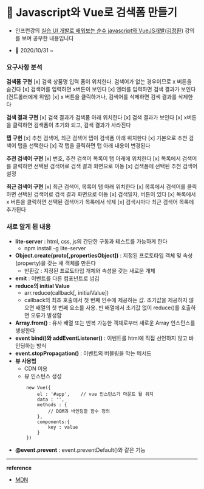 # 	&#127811; Javascript와 Vue로 검색폼 만들기

- 인프런강의 [실습 UI 개발로 배워보는 순수 javascript와 VueJS개발(김정환)](https://www.inflearn.com/course/%EC%88%9C%EC%88%98js-vuejs-%EA%B0%9C%EB%B0%9C-%EA%B0%95%EC%A2%8C) 강의를 보며 공부한 내용입니다

- &#128198; 2020/10/31 ~ 

### 요구사항 분석
__검색폼 구현__
[x] 검색 상품명 입력 폼이 위치한다. 검색어가 없는 경우이므로 x 버튼을 숨긴다
[x] 검색어를 입력하면 x버튼이 보인다
[x] 엔터를 입력하면 검색 결과가 보인다(컨트롤러에게 위임)
[x] x 버튼을 클릭하거나, 검색어를 삭제하면 검색 결과를 삭제한다

__검색 결과 구현__
[x] 검색 결과가 검색폼 아래 위치한다
[x] 검색 결과가 보인다
[x] x버튼을 클릭하면 검색폼이 초기화 되고, 검색 결과가 사라진다

__탭 구현__
[x] 추천 검색어, 최근 검색어 탭이 검색폼 아래 위치한다
[x] 기본으로 추천 검색어 탭을 선택한다
[x] 각 탭을 클릭하면 탭 아래 내용이 변경된다

__추천 검색어 구현__
[x] 번호, 추천 검색어 목록이 탭 아래에 위치한다
[x] 목록에서 검색어를 클릭하면 선택된 검색어로 검색 결과 화면으로 이동
[x] 검색폼에 선택된 추천 검색어 설정

__최근 검색어 구현__
[x] 최근 검색어, 목록이 탭 아래 위치한다
[x] 목록에서 검색어를 클릭하면 선택된 검색어로 검색 결과 화면으로 이동
[x] 검색일자, 버튼이 있다
[x] 목록에서 x 버튼을 클릭하면 선택된 검색어가 목록에서 삭제
[x] 검색시마다 최근 검색어 목록에 추가된다

### 새로 알게 된 내용
- __lite-server__ : html, css, js의 간단한 구동과 테스트를 가능하게 한다
    - npm install -g lite-server
- __Object.create(proto[,propertiesObject])__ : 지정된 프로토타입 객체 및 속성(property)을 갖는 새 객체를 만든다
    - 반환값 : 지정된 프로토타입 개체와 속성을 갖는 새로운 개체
- __emit__ : 이벤트를 다른 컴포넌트로 넘김
- __reduce의 initial Value__
    - arr.reduce(callback[, initialValue])
    - callback의 최초 호출에서 첫 번째 인수에 제공하는 값. 초기값을 제공하지 않으면 배열의 첫 번째 요소를 사용. 빈 배열에서 초기값 없이 reduce()를 호출하면 오류가 발생함
- __Array.from()__ : 유사 배열 또는 반복 가능한 객체로부터 새로운 Array 인스턴스를 생성한다
- __event bind()와 addEventListener()__ : 이벤트를 html에 직접 선언하지 않고 바인딩하는 방식
- __event.stopPropagation()__ : 이벤트의 버블링을 막는 메서드
- __뷰 사용법__
    - CDN 이용
    - 뷰 인스턴스 생성
    ``` 
        new Vue({
            el : '#app',    // vue 인스턴스가 마운트 될 위치
            data : '',
            methods : {
                // DOM과 바인딩할 함수 정의
            },
            components:{
                key : value
            }
        })
    ```
- __@event.prevent__     : event.preventDefault()와 같은 기능


---
__reference__
- [MDN](https://developer.mozilla.org/ko/docs/Web/JavaScript)